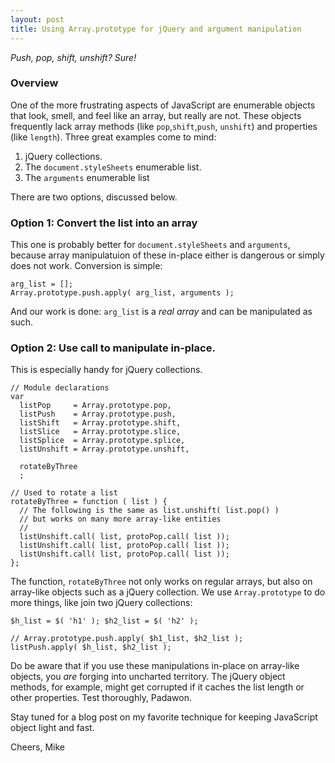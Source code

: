 ```yaml
---
layout: post
title: Using Array.prototype for jQuery and argument manipulation
---
```

*Push, pop, shift, unshift?  Sure!*

### Overview

One of the more frustrating aspects of JavaScript are enumerable
objects that look, smell, and feel like an array, but really are not.
These objects frequently lack array methods (like `pop`,`shift`,`push`,
`unshift`) and properties (like `length`).  Three great examples come
to mind:

1. jQuery collections.
2. The `document.styleSheets` enumerable list.
3. The `arguments` enumerable list

There are two options, discussed below.

### Option 1: Convert the list into an array

This one is probably better for `document.styleSheets` and `arguments`, 
because array manipulatuion of these in-place either is dangerous or
simply does not work.  Conversion is simple:

    arg_list = [];
    Array.prototype.push.apply( arg_list, arguments );

And our work is done: `arg_list` is a *real array* and can be manipulated 
as such.

### Option 2: Use call to manipulate in-place.

This is especially handy for jQuery collections.

    // Module declarations
    var
      listPop     = Array.prototype.pop,
      listPush    = Array.prototype.push,
      listShift   = Array.prototype.shift,
      listSlice   = Array.prototype.slice,
      listSplice  = Array.prototype.splice,
      listUnshift = Array.prototype.unshift,

      rotateByThree
      ;

    // Used to rotate a list
    rotateByThree = function ( list ) {
      // The following is the same as list.unshift( list.pop() )
      // but works on many more array-like entities
      //
      listUnshift.call( list, protoPop.call( list ));
      listUnshift.call( list, protoPop.call( list ));
      listUnshift.call( list, protoPop.call( list ));
    };

The function, `rotateByThree` not only works on regular arrays, but also
on array-like objects such as a jQuery collection.  We use 
`Array.prototype` to do more things, like join two jQuery collections:

    $h_list = $( 'h1' ); $h2_list = $( 'h2' );

    // Array.prototype.push.apply( $h1_list, $h2_list );
    listPush.apply( $h_list, $h2_list );

Do be aware that if you use these manipulations in-place on array-like 
objects, you *are* forging into uncharted territory.  The jQuery object
methods, for example, might get corrupted if it caches the list length
or other properties. Test thoroughly, Padawon.

Stay tuned for a blog post on my favorite technique for keeping JavaScript
object light and fast.

Cheers, Mike
